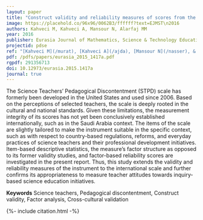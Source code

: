 ```yaml
---
layout: paper
title: "Construct validity and reliability measures of scores from the Science Teachers’ Pedagogical Discontentment (STPD) scale"
image: https://placehold.co/96x96/0062B3/ffffff?text=EJMST\n2016
authors: Kahveci M, Kahveci A, Mansour N, Alarfaj MM
year: 2016
publisher: Eurasia Journal of Mathematics, Science & Technology Education
projectid: pdse
ref: "[Kahveci M](/murat), [Kahveci A](/ajda), [Mansour N](/nasser), & [Alarfaj M](/maher). (2016). [Construct validity and reliability measures of scores from the Science Teachers’ Pedagogical Discontentment (STPD) scale](/oyc). _Eurasia Journal of Mathematics, Science & Technology Education, 12_(3), 549-558."
pdf: /pdfs/papers/eurasia_2015_1417a.pdf
rgpdf: 291356713
doi: 10.12973/eurasia.2015.1417a
journal: true 
---
```

The Science Teachers’ Pedagogical Discontentment (STPD) scale has formerly been developed in the United States and used since 2006. Based on the perceptions of selected teachers, the scale is deeply rooted in the cultural and national standards. Given these limitations, the measurement integrity of its scores has not yet been conclusively established internationally, such as in the Saudi Arabia context. The items of the scale are slightly tailored to make the instrument suitable in the specific context, such as with respect to country-based regulations, reforms, and everyday practices of science teachers and their professional development initiatives. Item-based descriptive statistics, the measure’s factor structure as opposed to its former validity studies, and factor-based reliability scores are investigated in the present report. Thus, this study extends the validity and reliability measures of the instrument to the international scale and further confirms its appropriateness to measure teacher attitudes towards inquiry- based science education initiatives.

__Keywords__ Science teachers, Pedagogical discontentment, Construct validity, Factor analysis, Cross-cultural validation

{%- include citation.html -%}